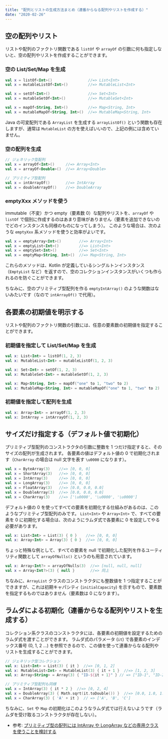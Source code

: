 ```yaml
---
title: "配列とリストの生成方法まとめ（連番からなる配列やリストを作成する）"
date: "2020-02-26"
---
```


空の配列やリスト
----

リストや配列のファクトリ関数である `listOf` や `arrayOf` の引数に何も指定しないと、空の配列やリストを作成することができます。

### 空の List/Set/Map を生成

```kotlin
val x = listOf<Int>()                //=> List<Int>
val x = mutableListOf<Int>()         //=> MutableList<Int>

val x = setOf<Int>()                 //=> Set<Int>
val x = mutableSetOf<Int>()          //=> MutableSet<Int>

val x = mapOf<String, Int>()         //=> Map<String, Int>
val x = mutableMapOf<String, Int>()  //=> MutableMap<String, Int>
```

Java の可変配列である `ArrayList` を生成する `arrayListOf()` という関数も存在しますが、通常は `MutableList` の方を使えばいいので、上記の例には含めていません。

### 空の配列を生成

```kotlin
// ジェネリック型配列
val x = arrayOf<Int>()     //=> Array<Int>
val x = arrayOf<Double>()  //=> Array<Double>

// プリミティブ型配列
val x = intArrayOf()       //=> IntArray
val x = doubleArrayOf()    //=> DoubleArray
```

### emptyXxx メソッドを使う

immutable（不変）かつ empty（要素数 0）な配列やリストを、`arrayOf` や `listOf` で個別に作成するのはあまり意味がありません（要素を追加できないのでどのインスタンスも同様のものになってしまう）。
このような場合は、次のような `emptyXxx` 系メソッドを使うと効率がよいです。

```kotlin
val x = emptyArray<Int>()        //=> Array<Int>
val x = emptyList<Int>()         //=> List<Int>
val x = emptySet<Int>()          //=> Set<Int>
val x = emptyMap<String, Int>()  //=> Map<String, Int>
```

これらのメソッドは、Kotlin が定義しているシングルトンインスタンス（`EmptyList` など）を返すので、空のコレクションインスタンスがいくつも作られるのを防ぐことができます。

ちなみに、空のプリミティブ型配列を作る `emptyIntArray()` のような関数はないみたいです（なので `intArrayOf()` で代用）。


各要素の初期値を明示する
----

リストや配列のファクトリ関数の引数には、任意の要素数の初期値を指定することができます。

### 初期値を指定して List/Set/Map を生成

```kotlin
val x: List<Int> = listOf(1, 2, 3)
val x: MutableList<Int> = mutableListOf(1, 2, 3)

val x: Set<Int> = setOf(1, 2, 3)
val x: MutableSet<Int> = mutableSetOf(1, 2, 3)

val x: Map<String, Int> = mapOf("one" to 1, "two" to 2)
val x: MutableMap<String, Int> = mutableMapOf("one" to 1, "two" to 2)
```

### 初期値を指定して配列を生成

```kotlin
val x: Array<Int> = arrayOf(1, 2, 3)
val x: IntArray = intArrayOf(1, 2, 3)
```


サイズだけ指定する（デフォルト値で初期化）
----

プリミティブ型配列のコンストラクタの引数に整数を 1 つだけ指定すると、そのサイズの配列が生成されます。
各要素の値はデフォルト値の 0 で初期化されます（`CharArray` の場合は null 文字を表す `\u0000` になります）。

```kotlin
val x = ByteArray(3)    //=> [0, 0, 0]
val x = ShortArray(3)   //=> [0, 0, 0]
val x = IntArray(3)     //=> [0, 0, 0]
val x = LongArray(3)    //=> [0, 0, 0]
val x = FloatArray(3)   //=> [0.0, 0.0, 0.0]
val x = DoubleArray(3)  //=> [0.0, 0.0, 0.0]
val x = CharArray(3)    //=> ['\u0000', '\u0000', '\u0000']
```

デフォルト値の 0 を使ってすべての要素を初期化する仕組みがあるのは、このようなプリミティブ型配列のみです。
`List<Int>` や `Array<Int>` で、すべての要素を 0 に初期化する場合は、次のようにラムダ式で各要素に  0 を設定してやる必要があります。

```kotlin
val x: List<Int> = List(3) { 0 }    //=> [0, 0, 0]
val x: Array<Int> = Array(3) { 0 }  //=> [0, 0, 0]
```

ちょっと特殊な例として、すべての要素を null で初期化した配列を作るユーティリティ関数として `arrayOfNulls()` というのも用意されています。

```kotlin
val x: Array<Int?> = arrayOfNulls(3)  //=> [null, null, null]
val x = Array<Int?>(3) { null }       //=> 同上
```

ちなみに、`ArrayList` クラスのコンストラクタにも整数値を 1 つ指定することができますが、これは初期キャパシティ (`initialCapacity`) を示すもので、要素数を指定するものではありません（要素数は 0 になります）。


ラムダによる初期化（連番からなる配列やリストを生成する）
----

コレクション系クラスのコンストラクタには、各要素の初期値を設定するためのラムダ式を渡すことができます。
ラムダ式のパラメータ (`it`) で各要素のインデックス番号 (0, 1, 2 ...) を参照できるので、この値を使って連番からなる配列やリストを生成することができます。


```kotlin
// ジェネリック型コレクション
val x: List<Int> = List(3) { it }  //=> [0, 1, 2]
val x: MutableList<Int> = MutableList(3) { it + 1 }  //=> [1, 2, 3]
val x: Array<String> = Array(3) { "ID-${it + 1}" } // => ["ID-1", "ID-2", "ID-3"]

// プリミティブ型配列も同様
val x = IntArray(3) { it * 2 }  //=> [0, 2, 4]
val x = DoubleArray(3) { Math.sqrt(it.toDouble()) }  //=> [0.0, 1.0, 1.414213]
val x = CharArray(3) { 'A' + it }  // => ['A', 'B', 'C']
```

ちなみに、`Set` や `Map` の初期化はこのようなラムダ式では行えないようです（ラムダを受け取るコンストラクタが存在しない）。

- 参考: [プリミティブ型の配列には IntArray や LongArray などの専用クラスを使うことを検討する](./primitive-array.html)

